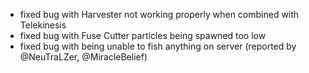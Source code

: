 - fixed bug with Harvester not working properly when combined with Telekinesis
- fixed bug with Fuse Cutter particles being spawned too low
- fixed bug with being unable to fish anything on server (reported by @NeuTraLZer, @MiracleBelief)